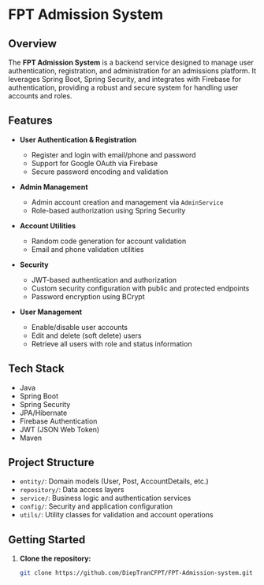 # FPT Admission System

## Overview

The **FPT Admission System** is a backend service designed to manage user authentication, registration, and administration for an admissions platform. It leverages Spring Boot, Spring Security, and integrates with Firebase for authentication, providing a robust and secure system for handling user accounts and roles.

## Features

- **User Authentication & Registration**
  - Register and login with email/phone and password
  - Support for Google OAuth via Firebase
  - Secure password encoding and validation

- **Admin Management**
  - Admin account creation and management via `AdminService`
  - Role-based authorization using Spring Security

- **Account Utilities**
  - Random code generation for account validation
  - Email and phone validation utilities

- **Security**
  - JWT-based authentication and authorization
  - Custom security configuration with public and protected endpoints
  - Password encryption using BCrypt

- **User Management**
  - Enable/disable user accounts
  - Edit and delete (soft delete) users
  - Retrieve all users with role and status information

## Tech Stack

- Java
- Spring Boot
- Spring Security
- JPA/Hibernate
- Firebase Authentication
- JWT (JSON Web Token)
- Maven

## Project Structure

- `entity/`: Domain models (User, Post, AccountDetails, etc.)
- `repository/`: Data access layers
- `service/`: Business logic and authentication services
- `config/`: Security and application configuration
- `utils/`: Utility classes for validation and account operations

## Getting Started

1. **Clone the repository:**
   ```bash
   git clone https://github.com/DiepTranCFPT/FPT-Admission-system.git
